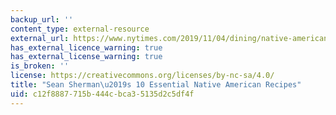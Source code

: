 ```yaml
---
backup_url: ''
content_type: external-resource
external_url: https://www.nytimes.com/2019/11/04/dining/native-american-recipes-sioux-chef.html
has_external_licence_warning: true
has_external_license_warning: true
is_broken: ''
license: https://creativecommons.org/licenses/by-nc-sa/4.0/
title: "Sean Sherman\u2019s 10 Essential Native American Recipes"
uid: c12f8887-715b-444c-bca3-5135d2c5df4f
---
```

